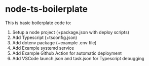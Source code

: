 # node-ts-boilerplate

This is basic boilerplate code to:
1. Setup a node project (+package.json with deploy scripts)
2. Add Typescript (+tsconfig.json)
3. Add dotenv package (+example .env file)
4. Add Example systemd service
5. Add Example Github Action for automatic deployment
6. Add VSCode launch.json and task.json for Typescript debugging
